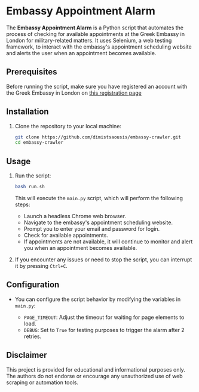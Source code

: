 # Embassy Appointment Alarm

The **Embassy Appointment Alarm** is a Python script that automates the process of checking for available appointments at the Greek Embassy in London for military-related matters. It uses Selenium, a web testing framework, to interact with the embassy's appointment scheduling website and alerts the user when an appointment becomes available.

## Prerequisites

Before running the script, make sure you have registered an account with the Greek Embassy in London on [this registration page](https://www.supersaas.co.uk/users/new/Greek_Embassy_London?after=%2Fschedule%2FGreek_Embassy_London%2FMilitary&return=%2Fschedule%2Flogin%2FGreek_Embassy_London%2FMilitary)

## Installation

1. Clone the repository to your local machine:

   ```bash
   git clone https://github.com/dimistsaousis/embassy-crawler.git
   cd embassy-crawler
   ```

## Usage

1. Run the script:

   ```bash
   bash run.sh
   ```

   This will execute the `main.py` script, which will perform the following steps:

   - Launch a headless Chrome web browser.
   - Navigate to the embassy's appointment scheduling website.
   - Prompt you to enter your email and password for login.
   - Check for available appointments.
   - If appointments are not available, it will continue to monitor and alert you when an appointment becomes available.

2. If you encounter any issues or need to stop the script, you can interrupt it by pressing `Ctrl+C`.

## Configuration

- You can configure the script behavior by modifying the variables in `main.py`:

  - `PAGE_TIMEOUT`: Adjust the timeout for waiting for page elements to load.
  - `DEBUG`: Set to `True` for testing purposes to trigger the alarm after 2 retries.

## Disclaimer

This project is provided for educational and informational purposes only. The authors do not endorse or encourage any unauthorized use of web scraping or automation tools.
